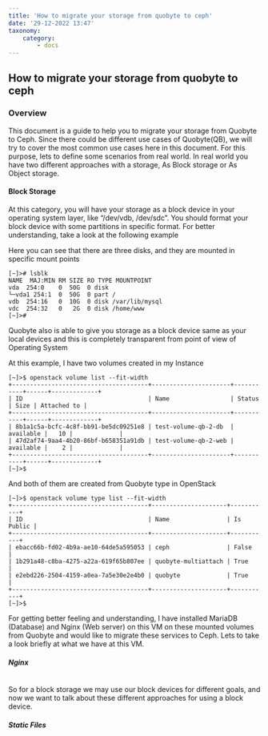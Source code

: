 ```yaml
---
title: 'How to migrate your storage from quobyte to ceph'
date: '29-12-2022 13:47'
taxonomy:
    category:
        - docs
---
```


## How to migrate your storage from quobyte to ceph

### Overview

This document is a guide to help you to migrate your storage from Quobyte to Ceph. Since there could be different use cases of Quobyte(QB), we will try to cover the most common use cases here in this document. For this purpose, lets to define some scenarios from real world. In real world you have two different approaches with a storage, As Block storage or As Object storage.

#### Block Storage

At this category, you will have your storage as a block device in your operating system layer, like “/dev/vdb, /dev/sdc”. You should format your block device with some partitions in specific format. For better understanding, take a look at the following example

Here you can see that there are three disks, and they are mounted in specific mount points

```shell
[~]># lsblk
NAME  MAJ:MIN RM SIZE RO TYPE MOUNTPOINT
vda  254:0    0  50G  0 disk
└─vda1 254:1  0  50G  0 part /
vdb  254:16   0  10G  0 disk /var/lib/mysql
vdc  254:32   0   2G  0 disk /home/www
[~]>#
```

Quobyte also is able to give you storage as a block device same as your local devices and this is completely transparent from point of view of Operating System

At this example, I have two volumes created in my Instance

```shell
[~]>$ openstack volume list --fit-width 
+--------------------------------------+----------------------+-----------+------+-------------+
| ID                                   | Name                 | Status    | Size | Attached to |
+--------------------------------------+----------------------+-----------+------+-------------+
| 8b1a1c5a-bcfc-4c8f-bb91-be5dc09251e8 | test-volume-qb-2-db  | available |   10 |             |
| 47d2af74-9aa4-4b20-86bf-b658351a91db | test-volume-qb-2-web | available |    2 |             |
+--------------------------------------+----------------------+-----------+------+-------------+
[~]>$
```

And both of them are created from Quobyte type in OpenStack

```shell
[~]>$ openstack volume type list --fit-width
+--------------------------------------+---------------------+-----------+
| ID                                   | Name                | Is Public |
+--------------------------------------+---------------------+-----------+
| ebacc66b-fd02-4b9a-ae10-64de5a595053 | ceph                | False     |
| 1b291a48-c8ba-4275-a22a-619f65b807ee | quobyte-multiattach | True      |
| e2ebd226-2504-4159-a0ea-7a5e30e2e4b0 | quobyte             | True      |
+--------------------------------------+---------------------+-----------+
[~]>$
```

For getting better feeling and understanding, I have installed MariaDB (Database) and Nginx (Web server) on this VM on these mounted volumes from Quobyte and would like to migrate these services to Ceph. Lets to take a look briefly at what we have at this VM.

##### Nginx


```shell

```

So for a block storage we may use our block devices for different goals, and now we want to talk about these different approaches for using a block device.


##### Static Files

